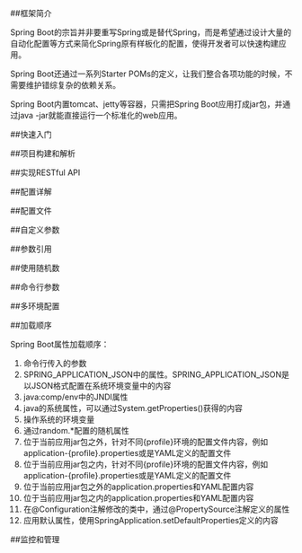 ##框架简介

Spring Boot的宗旨并非要重写Spring或是替代Spring，而是希望通过设计大量的自动化配置等方式来简化Spring原有样板化的配置，使得开发者可以快速构建应用。

Spring Boot还通过一系列Starter POMs的定义，让我们整合各项功能的时候，不需要维护错综复杂的依赖关系。

Spring Boot内置tomcat、jetty等容器，只需把Spring Boot应用打成jar包，并通过java -jar就能直接运行一个标准化的web应用。

##快速入门

##项目构建和解析

##实现RESTful API

##配置详解

##配置文件

##自定义参数

##参数引用

##使用随机数

##命令行参数

##多环境配置

##加载顺序

Spring Boot属性加载顺序：
1. 命令行传入的参数
2. SPRING_APPLICATION_JSON中的属性。SPRING_APPLICATION_JSON是以JSON格式配置在系统环境变量中的内容
3. java:comp/env中的JNDI属性
4. java的系统属性，可以通过System.getProperties()获得的内容
5.  操作系统的环境变量
6. 通过random.*配置的随机属性
7. 位于当前应用jar包之外，针对不同{profile}环境的配置文件内容，例如application-{profile}.properties或是YAML定义的配置文件
8. 位于当前应用jar包之内，针对不同{profile}环境的配置文件内容，例如application-{profile}.properties或是YAML定义的配置文件
9. 位于当前应用jar包之外的application.properties和YAML配置内容
10. 位于当前应用jar包之内的application.properties和YAML配置内容
11. 在@Configuration注解修改的类中，通过@PropertySource注解定义的属性
12. 应用默认属性，使用SpringApplication.setDefaultProperties定义的内容

##监控和管理


